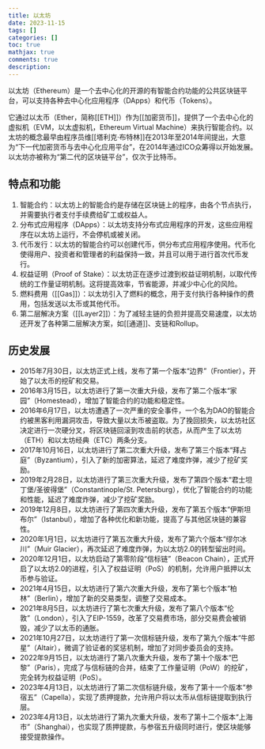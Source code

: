 ```yaml
---
title: 以太坊
date: 2023-11-15
tags: []
categories: []
toc: true
mathjax: true
comments: true
description: 
---
```


以太坊（Ethereum）是一个去中心化的开源的有智能合约功能的公共区块链平台，可以支持各种去中心化应用程序（DApps）和代币（Tokens）。

它通过以太币（Ether，简称[[ETH]]）作为[[加密货币]]，提供了一个去中心化的虚拟机（EVM，以太虚拟机，Ethereum Virtual Machine）来执行智能合约。以太坊的概念最早由程序员维[[塔利克·布特林]]在2013年至2014年间提出，大意为“下一代加密货币与去中心化应用平台”，在2014年通过ICO众筹得以开始发展。以太坊亦被称为“第二代的区块链平台”，仅次于比特币。

## 特点和功能

1. 智能合约：以太坊上的智能合约是存储在区块链上的程序，由各个节点执行，并需要执行者支付手续费给矿工或权益人。
2. 分布式应用程序（DApps）：以太坊支持分布式应用程序的开发，这些应用程序在以太坊上运行，不会停机或被关闭。
3. 代币发行：以太坊的智能合约可以创建代币，供分布式应用程序使用。代币化使得用户、投资者和管理者的利益保持一致，并且可以用于进行首次代币发行。
4. 权益证明（Proof of Stake）：以太坊正在逐步过渡到权益证明机制，以取代传统的工作量证明机制。这将提高效率，节省能源，并减少中心化的风险。
5. 燃料费用（[[Gas]]）：以太坊引入了燃料的概念，用于支付执行各种操作的费用，包括发送以太币或其他代币。
6. 第二层解决方案（[[Layer2]]）：为了减轻主链的负担并提高交易速度，以太坊还开发了各种第二层解决方案，如[[通道]]、支链和Rollup。



## 历史发展

- 2015年7月30日，以太坊正式上线，发布了第一个版本“边界”（Frontier），开始了以太币的挖矿和交易。
- 2016年3月15日，以太坊进行了第一次重大升级，发布了第二个版本“家园”（Homestead），增加了智能合约的功能和稳定性。
- 2016年6月17日，以太坊遭遇了一次严重的安全事件，一个名为DAO的智能合约被黑客利用漏洞攻击，导致大量以太币被盗取。为了挽回损失，以太坊社区决定进行一次硬分叉，将区块链回滚到攻击前的状态，从而产生了以太坊（ETH）和以太坊经典（ETC）两条分支。
- 2017年10月16日，以太坊进行了第二次重大升级，发布了第三个版本“拜占庭”（Byzantium），引入了新的加密算法，延迟了难度炸弹，减少了挖矿奖励。
- 2019年2月28日，以太坊进行了第三次重大升级，发布了第四个版本“君士坦丁堡/圣彼得堡”（Constantinople/St. Petersburg），优化了智能合约的功能和性能，延迟了难度炸弹，减少了挖矿奖励。
- 2019年12月8日，以太坊进行了第四次重大升级，发布了第五个版本“伊斯坦布尔”（Istanbul），增加了各种优化和新功能，提高了与其他区块链的兼容性。
- 2020年1月1日，以太坊进行了第五次重大升级，发布了第六个版本“缪尔冰川”（Muir Glacier），再次延迟了难度炸弹，为以太坊2.0的转型留出时间。
- 2020年12月1日，以太坊启动了第零阶段“信标链”（Beacon Chain），正式开启了以太坊2.0的进程，引入了权益证明（PoS）的机制，允许用户抵押以太币参与验证。
- 2021年4月15日，以太坊进行了第六次重大升级，发布了第七个版本“柏林”（Berlin），增加了新的交易类型，调整了交易成本。
- 2021年8月5日，以太坊进行了第七次重大升级，发布了第八个版本“伦敦”（London），引入了EIP-1559，改革了交易费市场，部分交易费会被销毁，减少了以太币的通胀。
- 2021年10月27日，以太坊进行了第一次信标链升级，发布了第九个版本“牛郎星”（Altair），微调了验证者的奖惩机制，增加了对同步委员会的支持。
- 2022年9月15日，以太坊进行了第八次重大升级，发布了第十个版本“巴黎”（Paris），完成了与信标链的合并，结束了工作量证明（PoW）的挖矿，完全转为权益证明（PoS）。
- 2023年4月13日，以太坊进行了第二次信标链升级，发布了第十一个版本“参宿五”（Capella），实现了质押提款，允许用户将以太币从信标链提取到执行层。
- 2023年4月13日，以太坊进行了第九次重大升级，发布了第十二个版本“上海市”（Shanghai），也实现了质押提款，与参宿五升级同时进行，使区块能够接受提款操作。
